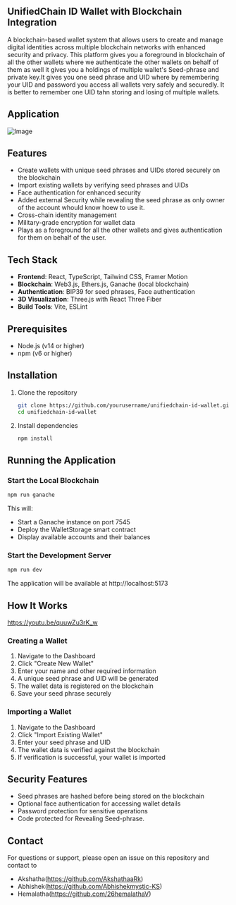 ## UnifiedChain ID Wallet with Blockchain Integration

A blockchain-based wallet system that allows users to create and manage digital identities across multiple blockchain networks with enhanced security and privacy. This platform gives you a foreground in blockchain of all the other wallets where we authenticate the other wallets on behalf of them as well it gives you a holdings of multiple wallet's Seed-phrase and private key.It gives you one seed phrase and UID where by remembering your UID and password you access all wallets very safely and securedly. It is better to remember one UID tahn storing and losing of multiple wallets.    

## Application 
![Image](https://github.com/user-attachments/assets/408317a1-1e8c-4ccb-bd3c-4e5b80164342)


## Features

- Create wallets with unique seed phrases and UIDs stored securely on the blockchain
- Import existing wallets by verifying seed phrases and UIDs
- Face authentication for enhanced security
- Added external Security while revealing the seed phrase as only owner of the account whould know hoew to use it.
- Cross-chain identity management
- Military-grade encryption for wallet data
- Plays as a foreground for all the other wallets and gives authentication for them on behalf of the user.

## Tech Stack

- **Frontend**: React, TypeScript, Tailwind CSS, Framer Motion
- **Blockchain**: Web3.js, Ethers.js, Ganache (local blockchain)
- **Authentication**: BIP39 for seed phrases, Face authentication
- **3D Visualization**: Three.js with React Three Fiber
- **Build Tools**: Vite, ESLint

## Prerequisites

- Node.js (v14 or higher)
- npm (v6 or higher)

## Installation

1. Clone the repository
   ```bash
   git clone https://github.com/yourusername/unifiedchain-id-wallet.git
   cd unifiedchain-id-wallet
   ```

2. Install dependencies
   ```bash
   npm install
   ```

## Running the Application

### Start the Local Blockchain

```bash
npm run ganache
```

This will:
- Start a Ganache instance on port 7545
- Deploy the WalletStorage smart contract
- Display available accounts and their balances

### Start the Development Server

```bash
npm run dev
```

The application will be available at http://localhost:5173

## How It Works
https://youtu.be/quuwZu3rK_w

### Creating a Wallet

1. Navigate to the Dashboard
2. Click "Create New Wallet"
3. Enter your name and other required information
4. A unique seed phrase and UID will be generated
5. The wallet data is registered on the blockchain
6. Save your seed phrase securely

### Importing a Wallet

1. Navigate to the Dashboard
2. Click "Import Existing Wallet"
3. Enter your seed phrase and UID
4. The wallet data is verified against the blockchain
5. If verification is successful, your wallet is imported

## Security Features

- Seed phrases are hashed before being stored on the blockchain
- Optional face authentication for accessing wallet details
- Password protection for sensitive operations
- Code protected for Revealing Seed-phrase.

## Contact

For questions or support, please open an issue on this repository and contact to 
- Akshatha(https://github.com/AkshathaaRk)
- Abhishek(https://github.com/Abhishekmystic-KS)
- Hemalatha(https://github.com/26hemalathaV)

